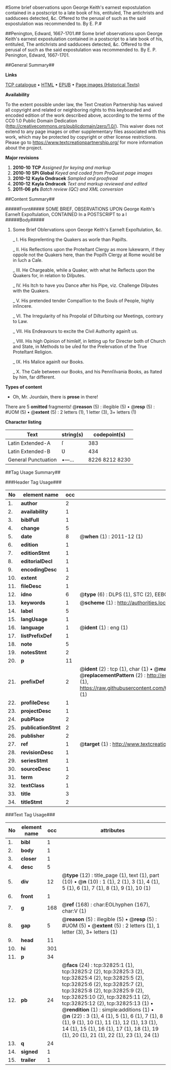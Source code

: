 #Some brief observations upon George Keith's earnest expostulation contained in a postscript to a late book of his, entituled, The antichrists and sadducees detected, &c. Offered to the perusal of such as the said expostulation was recommended to. By E. P.#

##Penington, Edward, 1667-1701.##
Some brief observations upon George Keith's earnest expostulation contained in a postscript to a late book of his, entituled, The antichrists and sadducees detected, &c. Offered to the perusal of such as the said expostulation was recommended to. By E. P.
Penington, Edward, 1667-1701.

##General Summary##

**Links**

[TCP catalogue](http://www.ota.ox.ac.uk/tcp/)  • 
[HTML](http://tei.it.ox.ac.uk/tcp/Texts-HTML/free/A54/A54017.html)  • 
[EPUB](http://tei.it.ox.ac.uk/tcp/Texts-EPUB/free/A54/A54017.epub) • 
[Page images (Historical Texts)](https://historicaltexts.jisc.ac.uk/eebo-99828398e)

**Availability**

To the extent possible under law, the Text Creation Partnership has waived all copyright and related or neighboring rights to this keyboarded and encoded edition of the work described above, according to the terms of the CC0 1.0 Public Domain Dedication (http://creativecommons.org/publicdomain/zero/1.0/). This waiver does not extend to any page images or other supplementary files associated with this work, which may be protected by copyright or other license restrictions. Please go to https://www.textcreationpartnership.org/ for more information about the project.

**Major revisions**

1. __2010-10__ __TCP__ *Assigned for keying and markup*
1. __2010-10__ __SPi Global__ *Keyed and coded from ProQuest page images*
1. __2010-12__ __Kayla Ondracek__ *Sampled and proofread*
1. __2010-12__ __Kayla Ondracek__ *Text and markup reviewed and edited*
1. __2011-06__ __pfs__ *Batch review (QC) and XML conversion*

##Content Summary##

#####Front#####
SOME BRIEF, OBSERVATIONS UPON George Keith's Earneſt Expoſtulation, CONTAINED In a POSTSCRIPT to a l
#####Body#####

1. Some Brief Obſervations upon George Keith's Earneſt Expoſtulation, &c.

    _ I. His Repreſenting the Quakers as worſe than Papiſts.

    _ II. His Reflections upon the Proteſtant Clergy as more lukewarm, if they oppoſe not the Quakers here, than the Popiſh Clergy at Rome would be in ſuch a Caſe.

    _ III. He Chargeable, while a Quaker, with what he Reflects upon the Quakers for, in relation to Diſputes.

    _ IV. His Itch to have you Dance after his Pipe, viz. Challenge Diſputes with the Quakers.

    _ V. His pretended tender Compaſſion to the Souls of People, highly inſincere.

    _ VI. The Irregularity of his Propoſal of Diſturbing our Meetings, contrary to Law.

    _ VII. His Endeavours to excite the Civil Authority againſt us.

    _ VIII. His high Opinion of himſelf, in ſetting up for Directer both of Church and State, in Methods to be uſed for the Preſervation of the True Proteſtant Religion.

    _ IX. His Malice againſt our Books.

    _ X. The Caſe between our Books, and his Pennſilvania Books, as ſtated by him, far different.

**Types of content**

  * Oh, Mr. Jourdain, there is **prose** in there!

There are 5 **omitted** fragments! 
 @__reason__ (5) : illegible (5)  •  @__resp__ (5) : #UOM (5)  •  @__extent__ (5) : 2 letters (1), 1 letter (3), 3+ letters (1)

**Character listing**


|Text|string(s)|codepoint(s)|
|---|---|---|
|Latin Extended-A|ſ|383|
|Latin Extended-B|Ʋ|434|
|General Punctuation|•—…|8226 8212 8230|

##Tag Usage Summary##

###Header Tag Usage###

|No|element name|occ|attributes|
|---|---|---|---|
|1.|__author__|2||
|2.|__availability__|1||
|3.|__biblFull__|1||
|4.|__change__|5||
|5.|__date__|8| @__when__ (1) : 2011-12 (1)|
|6.|__edition__|1||
|7.|__editionStmt__|1||
|8.|__editorialDecl__|1||
|9.|__encodingDesc__|1||
|10.|__extent__|2||
|11.|__fileDesc__|1||
|12.|__idno__|6| @__type__ (6) : DLPS (1), STC (2), EEBO-CITATION (1), PROQUEST (1), VID (1)|
|13.|__keywords__|1| @__scheme__ (1) : http://authorities.loc.gov/ (1)|
|14.|__label__|5||
|15.|__langUsage__|1||
|16.|__language__|1| @__ident__ (1) : eng (1)|
|17.|__listPrefixDef__|1||
|18.|__note__|5||
|19.|__notesStmt__|2||
|20.|__p__|11||
|21.|__prefixDef__|2| @__ident__ (2) : tcp (1), char (1)  •  @__matchPattern__ (2) : ([0-9\-]+):([0-9IVX]+) (1), (.+) (1)  •  @__replacementPattern__ (2) : http://eebo.chadwyck.com/downloadtiff?vid=$1&page=$2 (1), https://raw.githubusercontent.com/textcreationpartnership/Texts/master/tcpchars.xml#$1 (1)|
|22.|__profileDesc__|1||
|23.|__projectDesc__|1||
|24.|__pubPlace__|2||
|25.|__publicationStmt__|2||
|26.|__publisher__|2||
|27.|__ref__|1| @__target__ (1) : http://www.textcreationpartnership.org/docs/. (1)|
|28.|__revisionDesc__|1||
|29.|__seriesStmt__|1||
|30.|__sourceDesc__|1||
|31.|__term__|2||
|32.|__textClass__|1||
|33.|__title__|3||
|34.|__titleStmt__|2||


###Text Tag Usage###

|No|element name|occ|attributes|
|---|---|---|---|
|1.|__bibl__|1||
|2.|__body__|1||
|3.|__closer__|1||
|4.|__desc__|5||
|5.|__div__|12| @__type__ (12) : title_page (1), text (1), part (10)  •  @__n__ (10) : 1 (1), 2 (1), 3 (1), 4 (1), 5 (1), 6 (1), 7 (1), 8 (1), 9 (1), 10 (1)|
|6.|__front__|1||
|7.|__g__|168| @__ref__ (168) : char:EOLhyphen (167), char:V (1)|
|8.|__gap__|5| @__reason__ (5) : illegible (5)  •  @__resp__ (5) : #UOM (5)  •  @__extent__ (5) : 2 letters (1), 1 letter (3), 3+ letters (1)|
|9.|__head__|11||
|10.|__hi__|301||
|11.|__p__|34||
|12.|__pb__|24| @__facs__ (24) : tcp:32825:1 (1), tcp:32825:2 (2), tcp:32825:3 (2), tcp:32825:4 (2), tcp:32825:5 (2), tcp:32825:6 (2), tcp:32825:7 (2), tcp:32825:8 (2), tcp:32825:9 (2), tcp:32825:10 (2), tcp:32825:11 (2), tcp:32825:12 (2), tcp:32825:13 (1)  •  @__rendition__ (1) : simple:additions (1)  •  @__n__ (22) : 3 (1), 4 (1), 5 (1), 6 (1), 7 (1), 8 (1), 9 (1), 10 (1), 11 (1), 12 (1), 13 (1), 14 (1), 15 (1), 16 (1), 17 (1), 18 (1), 19 (1), 20 (1), 21 (1), 22 (1), 23 (1), 24 (1)|
|13.|__q__|24||
|14.|__signed__|1||
|15.|__trailer__|1||
